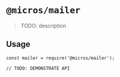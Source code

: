 # `@micros/mailer`

> TODO: description

## Usage

```
const mailer = require('@micros/mailer');

// TODO: DEMONSTRATE API
```

